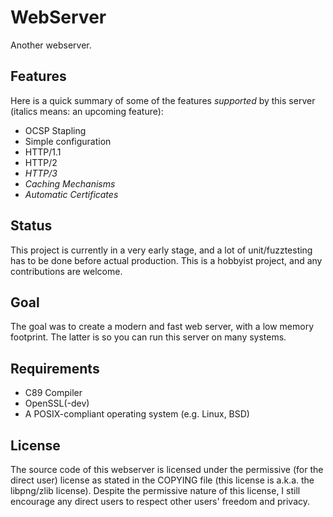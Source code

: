 # WebServer
Another webserver.

## Features
Here is a quick summary of some of the features *supported* by this server (italics means: an upcoming feature):
* OCSP Stapling
* Simple configuration
* HTTP/1.1
* HTTP/2
* _HTTP/3_
* _Caching Mechanisms_
* _Automatic Certificates_

## Status
This project is currently in a very early stage, and a lot of unit/fuzztesting has to be done before actual production. This is a hobbyist project, and any contributions are welcome.

## Goal
The goal was to create a modern and fast web server, with a low memory footprint. The latter is so you can run this server on many systems.

## Requirements
* C89 Compiler
* OpenSSL(-dev)
* A POSIX-compliant operating system (e.g. Linux, BSD)

## License
The source code of this webserver is licensed under the permissive (for the direct user) license as stated in the COPYING file (this license is a.k.a. the libpng/zlib license).
Despite the permissive nature of this license, I still encourage any direct users to respect other users' freedom and privacy.
